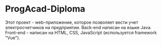 # ProgAcad-Diploma

Этот проект - web-приложение, которое позволяет вести учет электросчетчиков на предприятии.
Back-end написан на языке Java.
Front-end - написан на HTML, CSS, JavaScript (используется framework "Vue").
